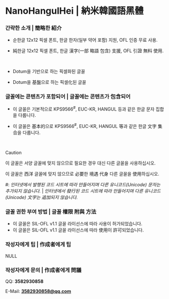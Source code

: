 # NanoHangulHei | 納米韓國語黑體

### 간략한 소개 | 簡略한 紹介
  - 순한글 12x12 픽셀 폰트, 한글 한자(일부 약어 포함) 지원, OFL 인증 무료 사용.

  - 純한글 12x12 픽셀 폰트, 한글 漢字(一部 略語 包含) 支援, OFL 引證 無料 使用.

  <br>

  - Dotum을 기반으로 하는 픽셀화된 글꼴
  
  - Dotum을 基盤으로 하는 픽셀化된 글꼴


### 글꼴에는 콘텐츠가 포함되어 | 글꼴에는 콘텐츠가 包含되어
  - 이 글꼴은 기본적으로 KPS9566<sup>#</sup>, EUC-KR, HANGUL 등과 같은 한글 문자 집합을 다룹니다.

  - 이 글꼴은 基本的으로 KPS9566<sup>#</sup>, EUC-KR, HANGUL 等과 같은 한글 文字 集合을 다룹니다.

<br>

>[!CAUTION]
>
> 이 글꼴은 서양 글꼴에 맞지 않으므로 필요한 경우 대신 다른 글꼴을 사용하십시오.
>
> 이 글꼴은 西洋 글꼴에 맞지 않으므로 必要한 境遇 代身 다른 글꼴을 使用하십시오.

#: *인터넷에서 발행된 코드 시트에 따라 만들어지며 다른 유니코드(Unicode) 문자는 추가되지 않습니다.* | *인터넷에서 發行된 코드 시트에 따라 만들어지며 다른 유니코드(Unicode) 文字는 追加되지 않습니다.*

### 글꼴 권한 부여 방법 | 글꼴 權限 附與 方法
  - 이 글꼴은 SIL-OFL v1.1 글꼴 라이선스에 따라 사용이 허가되었습니다.
  - 이 글꼴은 SIL-OFL v1.1 글꼴 라이선스에 따라 使用이 許可되었습니다.

### 작성자에게 팁 | 作成者에게 팁

NULL
<br>

### 작성자에게 문의 | 作成者에게 問議

QQ: **3582930858**

E-Mail: **3582930858@qq.com**
